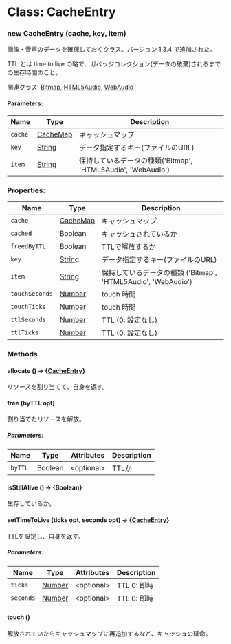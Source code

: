 # Class: CacheEntry

### new CacheEntry (cache, key, item)
画像・音声のデータを確保しておくクラス。バージョン 1.3.4 で追加された。

TTL とは time to live の略で、ガベッジコレクション(データの破棄)されるまでの生存時間のこと。

関連クラス: [Bitmap](Bitmap.md), [HTML5Audio](HTML5Audio.md), [WebAudio](WebAudio.md)

#### Parameters:

| Name | Type | Description |
| --- | --- | --- |
| `cache` | [CacheMap](CacheMap.md) | キャッシュマップ |
| `key` | [String](String.md) | データ指定するキー(ファイルのURL) |
| `item` | [String](String.md) | 保持しているデータの種類('Bitmap', 'HTML5Audio', 'WebAudio') |


### Properties:

| Name | Type | Description |
| --- | --- | --- |
| `cache` | [CacheMap](CacheMap.md) | キャッシュマップ |
| `cached` | Boolean |キャッシュされているか |
| `freedByTTL` | Boolean | TTLで解放するか |
| `key` | [String](String.md) | データ指定するキー(ファイルのURL) |
| `item` | [String](String.md) | 保持しているデータの種類 ('Bitmap', 'HTML5Audio', 'WebAudio') |
| `touchSeconds` | [Number](Number.md) | touch 時間 |
| `touchTicks` | [Number](Number.md) | touch 時間 |
| `ttlSeconds` | [Number](Number.md) | TTL (0: 設定なし) |
| `ttlTicks` | [Number](Number.md) | TTL (0: 設定なし) |


### Methods

#### allocate () → {[CacheEntry](CacheEntry.md)}
リソースを割り当てて、自身を返す。

#### free (byTTL opt)
割り当てたリソースを解放。

##### Parameters:

| Name | Type | Attributes | Description |
| --- | --- | --- | --- |
| `byTTL` | Boolean | &lt;optional&gt; | TTLか |


#### isStillAlive () → {Boolean}
生存しているか。


#### setTimeToLive (ticks opt, seconds opt) → {[CacheEntry](CacheEntry.md)}
TTLを設定し、自身を返す。

##### Parameters:

| Name | Type | Attributes | Description |
| --- | --- | --- | --- |
| `ticks` | [Number](Number.md) | &lt;optional&gt; | TTL 0: 即時 |
| `seconds` | [Number](Number.md) | &lt;optional&gt; | TTL 0: 即時 |


#### touch ()
解放されていたらキャッシュマップに再追加するなど、キャッシュの延命。